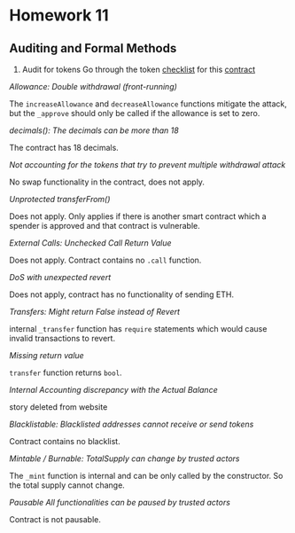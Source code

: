 # Homework 11

## Auditing and Formal Methods

1. Audit for tokens
Go through the token [checklist](https://gist.github.com/shayanb/cd495e23c7cf1a8b269f8ce7fd198538) for this [contract](https://gist.github.com/extropyCoder/933b1815629baa873c4d7369e1fc9c76)

_Allowance: Double withdrawal (front-running)_

The `increaseAllowance` and `decreaseAllowance` functions mitigate the attack, but the `_approve` should only be called if the allowance is set to zero.

_decimals():	The decimals can be more than 18_

The contract has 18 decimals.

_Not accounting for the tokens that try to prevent multiple withdrawal attack_

No swap functionality in the contract, does not apply.

_Unprotected ‍‍‍‍‍‍‍transferFrom()_

Does not apply. Only applies if there is another smart contract which a spender is approved and that contract is vulnerable.

_External Calls:	Unchecked Call Return Value_

Does not apply. Contract contains no `.call` function.

_DoS with unexpected revert_

Does not apply, contract has no functionality of sending ETH.

_Transfers: Might return False instead of Revert_

internal `_transfer` function has `require` statements which would cause invalid transactions to revert.

_Missing return value_

`transfer` function returns `bool`.

_Internal Accounting discrepancy with the Actual Balance_

story deleted from website

_Blacklistable:	Blacklisted addresses cannot receive or send tokens_

Contract contains no blacklist.

_Mintable / Burnable:	TotalSupply can change by trusted actors_

The `_mint` function is internal and can be only called by the constructor. So the total supply cannot change.

_Pausable	All functionalities can be paused by trusted actors_

Contract is not pausable.
